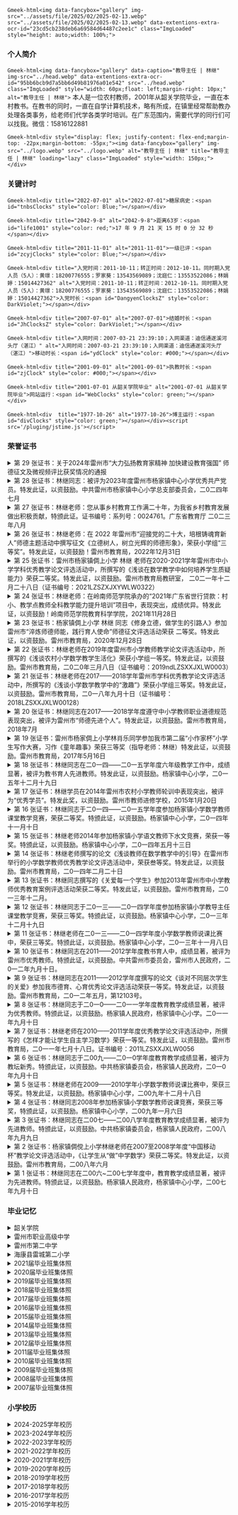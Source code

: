 `Gmeek-html<img data-fancybox="gallery" img-src="../assets/file/2025/02/2025-02-13.webp" src="../assets/file/2025/02/2025-02-13.webp" data-extentions-extra-ocr-id="23cd5cb238deb6a69584d64487c2ee1c" class="ImgLoaded" style="height: auto;width: 100%;">`

### **个人简介**

`Gmeek-html<img data-fancybox="gallery" data-caption="教导主任 | 林继" img-src="../head.webp" data-extentions-extra-ocr-id="95bb6bcb9d7a5bb6d49b81976a01e542" src="../head.webp" class="ImgLoaded" style="width: 60px;float: left;margin-right: 10px;" alt="教导主任 | 林继">` 本人是一位农村教师，2001年从韶关学院毕业，一直在本村教书。在教书的同时，一直在自学计算机技术，略有所成，在镇里经常帮助教办处理各类事务，给老师们代学各类学时培训。在广东范围内，需要代学的同行们可以找我。微信：15816122881

`Gmeek-html<div style="display: flex; justify-content: flex-end;margin-top: -22px;margin-bottom: -55px;"><img data-fancybox="gallery" img-src="../logo.webp" src="../logo.webp" alt="教导主任 | 林继" title="教导主任 | 林继" loading="lazy" class="ImgLoaded" style="width: 150px;"></div>`

### **关键计时**

`Gmeek-html<div title="2022-07-01" alt="2022-07-01">糖尿病史：<span id="tnbsClocks" style="color: Blue;"></span></div>`

`Gmeek-html<div title="2042-9-8" alt="2042-9-8">距离63岁：<span id="life1001" style="color: red;">17 年 9 月 21 天 15 时 0 分 32 秒</span></div>`

`Gmeek-html<div title="2011-11-01" alt="2011-11-01">一级已评：<span id="zcyjClocks" style="color: Blue;"></span></div>`

`Gmeek-html<div title="入党时间：2011-10-11；转正时间：2012-10-11。同时期入党人员（5人）：黄璟：18200776555；罗家葵：13543569089；沈庭仁：13553522086；林娟婷：15014427362" alt="入党时间：2011-10-11；转正时间：2012-10-11。同时期入党人员（5人）：黄璟：18200776555；罗家葵：13543569089；沈庭仁：13553522086；林娟婷：15014427362">入党时长：<span id="DangyenClocksZ" style="color: DarkViolet;"></span></div>`

`Gmeek-html<div title="2007-07-01" alt="2007-07-01">结婚时长：<span id="JhClocksZ" style="color: DarkViolet;"></span></div>`

`Gmeek-html<div title="入网时间：2007-03-21 23:39:10；入网渠道：迪信通遂溪河头厅（湛江）" alt="入网时间：2007-03-21 23:39:10；入网渠道：迪信通遂溪河头厅（湛江）">移动时长：<span id="ydClock" style="color: #000;"></span></div>`

`Gmeek-html<div title="2001-09-01" alt="2001-09-01">执教时长：<span id="zjClock" style="color: #000;"></span></div>`

`Gmeek-html<div title="2001-07-01 从韶关学院毕业" alt="2001-07-01 从韶关学院毕业">网站运行：<span id="WebClocks" style="color: green;"></span></div>`

`Gmeek-html<div  title="1977-10-26" alt="1977-10-26">博主运行：<span id="divClocks" style="color: green;"></span></div><script src='/pluging/jstime.js'></script>`

### **荣誉证书**
<details>
<summary>第 29 张证书：关于2024年雷州市“大力弘扬教育家精神 加快建设教育强国” 师德征文及微视频评比获奖情况的通报</summary>

`Gmeek-html<strong><center><a href="../pdf/web/viewer.html?file=/assets/荣誉证书/关于2024年雷州市“大力弘扬教育家精神 加快建设教育强国” 师德征文及微视频评比获奖情况的通报.pdf" target="_blank" style="color: black;">2024雷州市师德征文评比获奖名单</a></center></strong>`

`Gmeek-html<center><table border="1" style="border-collapse: collapse; font-size: 14px;" class="clicked"><tbody><tr><td style="text-align:center;">作者</td><td style="text-align:center;">单位名称</td><td style="text-align:center;">题目</td><td style="text-align:center;">获奖等级</td><td style="text-align:center;">组别</td></tr><tr><td style="text-align:center;">陈再兴</td><td style="text-align:center;">雷州市杨家镇中心小学</td><td>仰不愧于天，俯不怍于人</td><td style="text-align:center;">二等奖</td><td style="text-align:center;">小学组</td></tr><tr style="background-color: #ffc000a8;"><td style="text-align:center;">林&nbsp; 继</td><td style="text-align:center;">雷州市杨家镇倜上小学</td><td style="text-align:left;">浅谈学困生转化教育的策略和方法</td><td style="text-align:center;">二等奖</td><td style="text-align:center;">小学组</td></tr><tr><td style="text-align:center;">莫春美</td><td style="text-align:center;">雷州市杨家镇中心小学</td><td style="text-align:left;">捧着一颗心来，不带半根草去</td><td style="text-align:center;">二等奖</td><td style="text-align:center;">小学组</td></tr><tr><td style="text-align:center;">刘英杰</td><td style="text-align:center;">雷州市杨家镇中心小学</td><td style="text-align:left;">浅谈德育工作的实践与思考</td><td style="text-align:center;">三等奖</td><td style="text-align:center;">小学组</td></tr></tbody></table></center>`
</details>

<details>
<summary>第 28 张证书：林继同志：被评为2023年度雷州市杨家镇中心小学优秀共产党员。特发此证，以资鼓励。中共雷州市杨家镇中心小学总支部委员会，二0二四年七月</summary>

![第 28 张证书：杨家镇中心小学优秀共产党员](../assets/荣誉证书/20240701.webp)

</details>

<details>
<summary>第 27 张证书：林继老师：您从事乡村教育工作满二十年，为我省乡村教育发展做出积极贡献，特颁此证。证书编号：系列号：0024761。广东省教育厅 二0二三年八月</summary>

`Gmeek-html<div title="2001-09-01" alt="2001-09-01" style="text-align: center;">执教时长：<span id="zjClocka" style="color: green;text-align: center;"></span></div>`

![第 27 张证书：乡村教育工作满二十年，为我省乡村教育发展做出积极贡献，特颁此证](../assets/荣誉证书/20230801.webp)

</details>

<details>

<summary>第 26 张证书：林继老师：在 2022 年雷州市“迎接党的二十大，培根铸魂育新人”师德主题活动中撰写征文《立德树人，树立光辉的师德形象》，荣获小学组“三等奖”。特发此证，以资鼓励！雷州市教育局，2022年12月31日</summary>

![第 26 张证书：师德征文《立德树人，树立光辉的师德形象》，荣获小学组“三等奖”](../assets/荣誉证书/20221231.webp)

</details>

<details>
<summary>第 25 张证书：雷州市杨家镇倜上小学 林继 老师在2020-2021学年雷州市中小学学科优秀教学论文评选活动中，所撰写的《浅谈在数学教学中如何培养学生质疑能力》荣获二等奖。特发此证，以资鼓励。雷州市教育局教研室， 二0二一年十二月二十八日（证书编号：2021LZSZXJXYWLW0322）</summary>

![第 25 张证书：教学论文《浅谈在数学教学中如何培养学生质疑能力》荣获二等奖](../assets/荣誉证书/20211228.webp)

</details>

<details>
<summary>第 24 张证书：林继老师：在岭南师范学院承办的“2021年广东省世行贷款：村小、教学点教师全科教学能力提升培训”项目中，表现突出，成绩优异。特发此证，以资鼓励！岭南师范学院教育科学学院，2021年11月28日</summary>

![第 24 张证书：“2021年广东省世行贷款：村小、教学点教师全科教学能力提升培训”项目中，表现突出，成绩优异](../assets/荣誉证书/2021112801.webp)
![第 24 张证书：“2021年广东省世行贷款：村小、教学点教师全科教学能力提升培训”项目中，表现突出，成绩优异](../assets/荣誉证书/2021112802.webp)
![第 24 张证书：“2021年广东省世行贷款：村小、教学点教师全科教学能力提升培训”项目中，表现突出，成绩优异](../assets/荣誉证书/2021112803.webp)
![第 24 张证书：“2021年广东省世行贷款：村小、教学点教师全科教学能力提升培训”项目中，表现突出，成绩优异](../assets/荣誉证书/2021112804.webp)
![第 24 张证书：“2021年广东省世行贷款：村小、教学点教师全科教学能力提升培训”项目中，表现突出，成绩优异](../assets/荣誉证书/2021112805.webp)

</details>

<details>
<summary>第 23 张证书：杨家镇倜上小学 林继 同志《修身立德，做学生的引路人》参加雷州市“淬炼师德师能，践行育人使命”师德征文评选活动荣获 二等奖。特发此证，以资鼓励。雷州市教育局，2020年12月28日</summary>

![第 23 张证书：师德论文《修身立德，做学生的引路人》荣获小学组二等奖](../assets/荣誉证书/20201228.webp)

</details>

<details>
<summary>第 22 张证书：林继老师在2019年度雷州市小学教师教学论文评选活动中，所撰写的《浅谈农村小学数学教学生活化》荣获小学组一等奖。特发此证，以资鼓励。雷州市教育局，二0二0年三月八日（证书编号：2019ndLZSXXJXLW0003）</summary>

`Gmeek-html<center><p><strong style="font-size: 20px;"><a href="../pdf/web/viewer.html?file=/assets/荣誉证书/2019-386.pdf" target="_blank" style="color: black;">2019年度雷州市中小学教师教学论文评选结果</a></strong></p><table border="1" style="border-collapse: collapse;text-align: center;font-size: 15px;"><tbody><tr><td>序号</td><td>参 评 论 文</td><td>作者姓名</td><td>作者单位</td><td>评奖等级</td><td>学科</td></tr><tr style="background-color: #ffc000a8;"><td>1</td><td style="text-align: left;padding-left: 20px;">《浅谈农村小学数学教学生活化》</td><td>林 继</td><td>杨家中心小学</td><td>一等奖</td><td>数学</td></tr><tr><td>2</td><td style="text-align: left;padding-left: 20px;">《巧设教法，让古诗词教学妙趣横生》</td><td>符雪莲</td><td>杨家中心小学</td><td>一等奖</td><td>语文</td></tr><tr><td>3</td><td style="text-align: left;padding-left: 20px;">《小学英语教学必须以学生为本》</td><td>陈彩芬</td><td>杨家中心小学</td><td>一等奖</td><td>英语</td></tr><tr><td>4</td><td style="text-align: left;padding-left: 20px;">《优化教学手段，提高语文课堂有效性》</td><td>刘 瑾</td><td>杨家中心小学</td><td>二等奖</td><td>语文</td></tr><tr><td>5</td><td style="text-align: left;padding-left: 20px;">《多媒体在语文教学的运用》</td><td>何祥福</td><td>杨家西汀小学</td><td>二等奖</td><td>语文</td></tr><tr><td>6</td><td style="text-align: left;padding-left: 20px;">《如何让学生爱学、乐学、会学数学》</td><td>李小凤</td><td>杨家中心小学</td><td>二等奖</td><td>数学</td></tr><tr><td>7</td><td style="text-align: left;padding-left: 20px;">《试论提高农村小学语文课堂教学效率的策略与方法》</td><td>刘兴文</td><td>杨家宅湾小学</td><td>三等奖</td><td>语文</td></tr><tr><td>8</td><td style="text-align: left;padding-left: 20px;">《浅谈如何提高学生的课堂参与度》</td><td>王汝清</td><td>杨家中心小学</td><td>三等奖</td><td>数学</td></tr><tr><td>9</td><td style="text-align: left;padding-left: 20px;">《如何提高小学生数学计算能力》</td><td>陈科锦</td><td>杨家中心小学</td><td>三等奖</td><td>数学</td></tr><tr><td>10</td><td style="text-align: left;padding-left: 20px;">《提高学生英语课堂参与度初探》</td><td>莫春美</td><td>杨家中心小学</td><td>三等奖</td><td>英语</td></tr><tr><td>11</td><td style="text-align: left;padding-left: 20px;">《培养“听”的习惯、创设“说”的情境》</td><td>黄华并</td><td>杨家中心小学</td><td>三等奖</td><td>英语</td></tr></tbody></table></center>`

![第 22 张证书：《浅谈农村小学数学教学生活化》荣获小学组一等奖](../assets/荣誉证书/20200308.webp)

</details>

<details>
<summary>第 21 张证书：林继老师在2017——2018学年雷州市学科优秀教学论文评选活动中，所撰写的《浅谈小学数学教学中的“激趣”》荣获小学组三等奖。特发此证，以资鼓励。雷州市教育局，二0一八年九月十日（证书编号：2018LZSXXJXLW00128）</summary>

![第 21 张证书：教学论文《浅谈小学数学教学中的“激趣”》荣获小学组三等奖](../assets/荣誉证书/20180910.webp)

</details>

<details>
<summary>第 20 张证书：林继同志在2017——2018学年度遵守中小学教师职业道德规范表现突出，被评为雷州市“师德先进个人”。特发此证，以资鼓励。雷州市教育局，2018年7月</summary>

![第 20 张证书：雷州市“师德先进个人”](../assets/荣誉证书/20180701.webp)

</details>

<details>
<summary>第 19 张证书：雷州市杨家倜上小学林肖乐同学参加我市第二届“小作家杯”小学生写作大赛，习作《童年趣事》荣获三等奖（指导老师：林继）特发此证，以资鼓励。雷州市教育局，2017年5月16日</summary>

![第 19 张证书：第二届“小作家杯”小学生写作大赛，习作《童年趣事》荣获三等奖（指导老师：林继）](../assets/荣誉证书/20170516.webp)

</details>

<details>
<summary>第 18 张证书：林继同志在二0一四——二0一五学年度六年级教学工作中，成绩显著，被评为教书育人先进教师。特发此证，以资鼓励。杨家镇中心小学，二0一五年十二月十九日</summary>

> 林继同志2014~2015学年度六年级毕业调研考试数学获得全镇第三名。资金 100（镇） + 200（校） 元 + 一张“教书育人先进教师”奖状。

![第 18 张证书：杨家镇教书育人先进教师](../assets/荣誉证书/20151219.webp)
</details>

<details>
<summary>第 17 张证书：林继学员在2014年雷州市农村小学教师轮训中表现突出，被评为“优秀学员”。特发此奖，以资鼓励。雷州市教师进修学校，2015年1月20日</summary>

![第 17 张证书：雷州市农村小学教师轮训中表现突出，被评为“优秀学员”](../assets/荣誉证书/20150120.webp)

</details>

<details>
<summary>第 16 张证书：林继同志于二0一四——二0一五学年度参加杨家镇小学数学教师课堂教学竞赛，荣获二等奖。特颁此证，以资鼓励。杨家镇中心小学，二0一四年十一月十日</summary>

> 2014年第三张奖状，奖金：镇60元，校100元，共160元。

![第 16 张证书：杨家镇小学数学教师课堂教学竞赛，荣获二等奖](../assets/荣誉证书/20141110.webp)

</details>

<details>
<summary>第 15 张证书：林继老师2014年参加杨家镇小学语文教师下水文竞赛，荣获一等奖。特颁此证，以资鼓励。杨家镇中心小学，二0一四年五月十三日</summary>

![第 15 张证书：杨家镇小学语文教师下水文竞赛，荣获一等奖](../assets/荣誉证书/20140513.webp)

</details>

<details>
<summary>第 14 张证书：林继老师撰写的论文《浅谈教师在数学教学中的引导》在雷州市举行的小学数学教师优秀教学论文评选活动中，荣获叁等奖。特发此证，以资鼓励。雷州市教育局，二0一四年二月二十日</summary>

![第 14 张证书：教学论文《浅谈教师在数学教学中的引导》荣获叁等奖](../assets/荣誉证书/20140220.webp)

</details>

<details>
<summary>第 13 张证书：林继同志撰写的《关爱每一个学生》参加2013年雷州市中小学教师优秀教育案例评选活动荣获二等奖。特发此证，以资鼓励。雷州市教育局，二0一三年十二月。</summary>

![第 13 张证书：优秀教育案例《关爱每一个学生》荣获二等奖](../assets/荣誉证书/20131201.webp)

</details>

<details>
<summary>第 12 张证书：林继同志于二0一三——二0一四学年度参加杨家镇小学教导主任课堂教学竞赛，荣获三等奖。特颁此证，以资鼓励。杨家镇中心小学，二0一三年十二月十九日</summary>

![第 12 张证书：杨家镇小学教导主任课堂教学竞赛，荣获三等奖](../assets/荣誉证书/20131219.webp)

</details>

<details>
<summary>第 11 张证书：林继老师在二0一三——二0一四学年度小学数学教师说课比赛中，荣获三等奖。特颁此证，以资鼓励。杨家镇中心小学，二0一三年十一月八日</summary>

![第 11 张证书：杨家镇小学数学教师说课竞赛，荣获三等奖](../assets/荣誉证书/20131108.webp)

</details>

<details>
<summary>第 10 张证书：林继同志在2011——2012学年度教书育人中，成绩显著，被评为雷州市优秀教师。特颁此证，以资鼓励。中共雷州市委员会，雷州市人民政府，二0一二年九月十日。</summary>

![第 10 张证书：雷州市优秀教师](../assets/荣誉证书/20120910.webp)

</details>

<details>
<summary>第 9 张证书：林继同志在2011——2012学年度撰写的论文《谈对不同层次学生的关爱》参加我市德育、心育优秀论文评选活动荣获一等奖。特发此证，以资鼓励。雷州市教育局，二0一二年五月，第12103号。</summary>

![第 9 张证书：论文《谈对不同层次学生的关爱》参加我市德育、心育优秀论文评选活动荣获一等奖](../assets/荣誉证书/20120501.webp)

</details>

<details>
<summary>第 8 张证书：林继同志于二0一0——二0一一学年度教育教学成绩显著，被评为优秀教师。特颁此证，以资鼓励。杨家镇人民政府，杨家镇中心小学。二0一一年九月十日</summary>

![第 8 张证书：杨家镇优秀教师](../assets/荣誉证书/20110910.webp)

</details>

<details>
<summary>第 7 张证书：林继老师在2010——2011学年度优秀教学论文评选活动中，所撰写的《怎样才能让学生自主学习数学》荣获一等奖。特发此证，以资鼓励。雷州市教育局，二0一一年七月十八日。证书编号：2011LZSXXJXLW0056</summary>

![第 7 张证书：教学论文《怎样才能让学生自主学习数学》荣获一等奖](../assets/荣誉证书/20110718.webp)

</details>

<details>
<summary>第 6 张证书：林继同志于二00九——二0一0学年度教育教学成绩显著，被评为教坛新秀。特颁此证，以资鼓励。中共杨家镇委员会，杨家镇人民政府，二0一0年九月十日</summary>

![第 6 张证书：杨家镇教坛新秀](../assets/荣誉证书/20100910.webp)

</details>

<details>
<summary>第 5 张证书：林继老师在2009——2010学年小学数学教师说课比赛中，荣获三等奖。特发此证，以资鼓励。杨家镇中心小学，二00九年十二月十八日</summary>

![第 5 张证书：杨家镇小学数学教师说课竞赛，荣获三等奖](../assets/荣誉证书/20091218.webp)

</details>

<details>
<summary>第 4 张证书：林继同志2008年参加杨家镇小学数学教师说课竞赛，荣获三等奖，特颁此证，以资鼓励。杨家镇中心小学，二00九年一月六日</summary>

![第 4 张证书：杨家镇小学数学教师说课竞赛，荣获三等奖](../assets/荣誉证书/20090106.webp)

</details>

<details>
<summary>第 3 张证书：林继同志在二00七——二00八学年度教育教学成绩显著，被评为先进教师。特颁此证，以资鼓励。中共杨家镇委员会，杨家镇人民政府，二00八年九月九日</summary>

![第 3 张证书：杨家镇先进教师](../assets/荣誉证书/20080909.webp)

</details>

<details>
<summary>第 2 张证书：杨家镇倜傥上小学林继老师在2007至2008学年度“中国移动杯”教学论文评选活动中，《让学生从“做”中学数学》荣获二等奖。特发此证，以资鼓励。雷州市教育局，二00八年六月</summary>

![第 2 张证书：教学论文《让学生从“做”中学数学》荣获二等奖](../assets/荣誉证书/20080601.webp)

</details>

<details>
<summary>第 1 张证书：林继同志在二00六~二00七学年度中，教育教学成绩显著，被评为先进教师。特颁此证，以资鼓励。杨家镇人民政府，杨家镇中心小学，二00七年九月十日</summary>

![第 1 张证书：杨家镇先进教师](../assets/荣誉证书/20070910.webp)

</details>

### **毕业记忆**
<details>
<summary>韶关学院</summary>

![](../assets/毕业记忆/2001.7.1.webp)

![](../assets/毕业记忆/2001.7.2.webp)

![](../assets/毕业记忆/2001.7.3.webp)

![](../assets/毕业记忆/2001.7.4.webp)

![](../assets/毕业记忆/2001.7.5.webp)

</details>

<details>
<summary>雷州市职业高级中学</summary>

![](../assets/毕业记忆/1998.6.1.webp)

![](../assets/毕业记忆/1998.6.2.webp)

![](../assets/毕业记忆/1998.6.3.webp)

![](../assets/毕业记忆/1998.6.4.webp)

![](../assets/毕业记忆/1998.6.5.webp)

![](../assets/毕业记忆/1998.6.6.webp)

![](../assets/毕业记忆/1998.6.7.webp)

![](../assets/毕业记忆/1998.6.8.webp)

![](../assets/毕业记忆/1998.6.9.webp)

![](../assets/毕业记忆/1998.6.10.webp)

![](../assets/毕业记忆/1998.6.11.webp)
</details>

<details>
<summary>雷州市第二中学</summary>

![](../assets/毕业记忆/1995.7.1.webp)

![](../assets/毕业记忆/1995.7.2.webp)

![](../assets/毕业记忆/1995.7.3.webp)

![](../assets/毕业记忆/1995.7.4.webp)

![](../assets/毕业记忆/1995.7.5.webp)

</details>

<details>
<summary>海康县雷城第二小学</summary>

![](../assets/毕业记忆/1992.6.1.webp)

![](../assets/毕业记忆/1992.6.2.webp)

![](../assets/毕业记忆/1992.6.3.webp)

![](../assets/毕业记忆/1992.6.4.webp)

![](../assets/毕业记忆/1992.6.5.webp)

</details>

<details>
<summary>2021届毕业班集体照</summary>

上一行、林耀恒、林泽浩、林裕昭、林治
中间行：陈娇凤、肖兰琴、林继、林仁贵、蔡妃燕、黄丽、蔡海珍
下一行：林小奋、林小怡、林彩莹、林蔓群、林耀迪

`Gmeek-html<b><font face="微软雅黑" size="5" color="#008000">最后一届六年级，以后学校再也没有六年级。下学期，六年级学生直接到杨家中学就读，学校以后只有学前至五年级。</font></b>`

![](../assets/毕业记忆/2021042301.webp)

![](../assets/毕业记忆/2021042302.webp)

![](../assets/毕业记忆/2021052801.webp)

![](../assets/毕业记忆/2021052802.webp)

![](../assets/毕业记忆/2021070401.webp)

![](../assets/毕业记忆/2021070402.webp)

![](../assets/毕业记忆/2021070601.webp)

</details>

<details>
<summary>2020届毕业班集体照</summary>

上一行、林宏琼、林小扁、邓明锡、林琳、林宏坚、林耀恒
中间行：陈娇凤、肖兰琴、林继（林大迪）、林仁贵、蔡妃燕、黄丽、蔡海珍
下一行：林红敏、林娇羽、林海丽、林小珠、林雅秀

![](../assets/毕业记忆/2020.6-3.webp)

![](../assets/毕业记忆/2020.6-1.webp)

![](../assets/毕业记忆/2020.6-2.webp)
</details>

<details>
<summary>2019届毕业班集体照</summary>

上一行：林宏欣、林琪乾、林大利、林宏伟、林子翔
下一行：林  爵、林伟爵、林逢蝶、彭秋媚、林肖乐

![](../assets/毕业记忆/b_191351_1589140672.webp)

![](../assets/毕业记忆/2019.6-1.webp)

![](../assets/毕业记忆/2019.6-2.webp)
</details>

<details>
<summary>2018届毕业班集体照</summary>

上一行：林红雅、林欣欣、彭绚、林大顺、林宏兴、林宏炳、林俊鑫
中间行：黄丽、肖兰琴、林继、林仁贵、蔡海珍、蔡妃燕、陈娇凤
下一行：林秀珠、林金来、林阳丽、林洁、林海媚、林汝珠

![](../assets/毕业记忆/2018.6-1.webp)

![](../assets/毕业记忆/2018.6-2.webp)

![](../assets/毕业记忆/2018.6-3.webp)
</details>

<details>
<summary>2017届毕业班集体照</summary>

上一行：林有武、林大顺、林宏景、林俞江、林志坚、林麟杰
中间行：蔡海珍、黄丽、林继、林仁贵、陈豪杰、蒋小珍、陈娇凤
下一行：林娇青、林丽娇、林华连、林蔓莎
![](../assets/毕业记忆/b_011528_1738108294.webp)

![](../assets/毕业记忆/2017.6-1.webp)

![](../assets/毕业记忆/2017.6-2.webp)
</details>

<details>
<summary>2016届毕业班集体照</summary>

上一行：林奇钊、林裕翔、林炳坤、林鸿升、林培梁、林娇丽、林巧凤、林静静、林静妹
中间行：陈娇凤、肖兰琴、林继、林炳、彭汉辉、林仁贵、黄丽、蒋小珍
下一行：林雄智、林鸿健、林小华、林蔓柳、林翠、林茂荣、林海维、林红娟

![](../assets/毕业记忆/2016.6-1.webp)

![](../assets/毕业记忆/2016.6-2.webp)

</details>

<details>
<summary>2015届毕业班集体照</summary>

上一行：林宏寿、林大宽、林有森、林晓军、林汝媚、林巧仁、林景辉、林纬达
中间行：蒋小珍、黄丽、肖兰琴、林继、林仁贵、林炳、陈永富、陈娇凤、蔡海珍
下一行：符诗敏、林妙焕、何晓萍、林依芬、林密、林柳莹、林诗媚

![](../assets/毕业记忆/2015.6-1.webp)

![](../assets/毕业记忆/2015.6-2.webp)

</details>

<details>
<summary>2014届毕业班集体照</summary>

上一行：林鸿越、林俊辛、林志勇、林宏辉、林晓军、何文泳、林伟攀、林金滨、林大翔
中间行：肖兰琴、林继、陈永富、林炳、林仁贵、黄丽、陈娇凤、蔡海珍
下一行：林凤英、林艺奋、林柳雁、林汝娟、林妙莹、林红妙、林雄威、林培栋

![](../assets/毕业记忆/2014.6-1.webp)

![](../assets/毕业记忆/2014.6-2.webp)

</details>

<details>
<summary>2013届毕业班集体照</summary>

上一行：林鸿铭、林大兴、林海智、何文泳、林大敏、林奇炳、林宏珍、林红秀、林小喜
中间行：黄丽、陈永富、林仁贵、林炳、林继、肖兰琴、陈娇凤、蔡海珍
下一行：林梦婷、林娇艳、林宏兰、林旭景、林小翡、林婷婷、林如燕、林雅萍

![](../assets/毕业记忆/b_235110_1907619924.webp)

![](../assets/毕业记忆/2013.6-1.webp)

![](../assets/毕业记忆/2013.6-2.webp)

![](../assets/毕业记忆/2013.6-54.webp)

</details>

<details>
<summary>2012届毕业班集体照</summary>

第一行：林宜耀、林俊全、林乃全、何文涛、林志意、林梁强、林慧如、林宏羽、林相仁、林晓冠、林同辑
第二行：林琪寓、林大辉、林大舒、林彩平、林宏芬、林玉裕、林妃燕、林宏珠、林有爱、林宏强、林鸿明
第三行：陈娇凤、蔡海珍、肖兰琴、林继、林炳、林仁贵、黄丽、郑梅琴
最下行：林彩虹、林喜连、林春娇、林春健、林彩梦、林明杨、林诗敏、林翠平、林雅丽、林海燕

![](../assets/毕业记忆/2012.6-1.webp)

![](../assets/毕业记忆/2012.6-2.webp)

![](../assets/毕业记忆/2012.6-3.webp)

</details>

<details>
<summary>2011届毕业班集体照</summary>

第一行：林宏智、林特耀、林有朋、林如孟、林中山、林俊辉、林宏瑞、林特立、林琪富、林宏兴、林大葵、林相仁
第二行：林玉娇、林宏芬、颜菊曼、林玉桂、林如花、林静红、林月玲、林野浪、林小燕、林如琴、林鸿文、林炳和
第三行：蔡海珍、肖兰琴、林继、林炳、林仁贵、陈娇凤、郑梅琴、黄丽
最下行：林丽萍、林丽珠、林小亚、林红兰、林妙霞、林小翔、林红平、林小乔、林梦媚

![](../assets/毕业记忆/2011.6-1.webp)

![](../assets/毕业记忆/2011.6-2.webp)

![](../assets/毕业记忆/2011.6-3.webp)

</details>

<details>
<summary>2010届毕业班集体照</summary>

第一行：林钟忽、林雅文、林坤发、林海强、林蔡盛、林文锋、林宏敏、林大羽、林宏羽、林大鸿、林坤平、林炜道、林如权
第二行：林宏耀、林珠智、林坤敏、林有波、林立智、林少平、林汝青、林翠平、林宏婉、林彩虹、林彩凤、林慧琴
第三行：邓海江、陈娇凤、吴成杨、林仁贵、林炳、林继、肖兰琴、黄丽、蔡海珍
最下行：林月娣、林春秀、林宏英、林秋芬、林宏丽、林诗芬、林凤娇、林海玲、林彩华、林丽荣

![](../assets/毕业记忆/2010.6-1.webp)

![](../assets/毕业记忆/2010.6-2.webp)

</details>

<details>
<summary>2009届毕业班集体照</summary>

第一行：林树圣、林如墨、林珠兴、林炳文、林宏茂、林雅权、林宏盛、林立智、林大蔚
第二行：林丽霞、林春燕、林秀珍、林华丽、林秋花、林玉娥、林喜玉
第三行：杨世伟、吴成杨、肖兰琴、林继、林炳、林仁贵、陈娇凤、蔡海珍
最下行：林梦巧、林莉乔、林月丽、林艾娜、林秋花、林宏铃、林立岑、林锦梅

![](../assets/毕业记忆/2009.6-1.webp)

![](../assets/毕业记忆/2009.6-2.webp)

</details>

<details>
<summary>2008届毕业班集体照</summary>

第一行：林健伟、林伟华、林宏兴、林宏辉、林智超、林同敏、林乘、林伟祥
第二行：林建裕、林坤明、林坤超、林大誉、林惠强、林可仁、林灵强、林大勇
第三行：陈志诚、林仁贵、林炳、肖兰琴、林继、陈娇凤、黄丽
最下行：林秋丽、林艾青、林华美、蔡串花、林秋燕、林彩华、林彩丽、林梦菊、林小亚

![](../assets/毕业记忆/2008.6-1.webp)

![](../assets/毕业记忆/2008.6-2.webp)

</details>

<details>
<summary>2007届毕业班集体照</summary>

第一行：林炳活、林相、林晓威、林宏涛、林文享、林东君、林大发、林特师、林宏金、林滨龙
第二行：林小燕、林小如、吴小英、林丽宠、林红华、林小权、林华曼、林立本、林梧桐、林柏武
第三行：杨世伟、林继、肖兰琴、林炳、林仁贵、陈吉荣、林春仁、黄丽
最下行：林艾静、林乔春、林小盈、林秋凤、林红花、林彩丽、林春霞、林晓洁

![](../assets/毕业记忆/2007.6-1.webp)

![](../assets/毕业记忆/2007.6-2.webp)

</details>

### **小学校历**

<details>
<summary>2024-2025学年校历</summary>

![2024-2025学年校历](../assets/小学校历/2024-2025学年校历.webp)

</details>

<details>
<summary>2023-2024学年校历</summary>

![2023-2024学年校历](../assets/小学校历/2023-2024学年校历.webp)

</details>

<details>
<summary>2022-2023学年校历</summary>

![2022-2023学年校历](../assets/小学校历/2022-2023学年校历.webp)

</details>

<details>
<summary>2021-2022学年校历</summary>

![2021-2022学年校历](../assets/小学校历/2021-2022学年校历.webp)

</details>

<details>
<summary>2020-2021学年校历</summary>

![2020-2021学年校历](../assets/小学校历/2020-2021学年校历.webp)

</details>

<details>
<summary>2019-2020学年校历</summary>

![2019-2020学年校历](../assets/小学校历/2019-2020学年校历.webp)

</details>

<details>
<summary>2018-2019学年校历</summary>

![2018-2019学年校历](../assets/小学校历/2018-2019学年校历.webp)

</details>

<details>
<summary>2017-2018学年校历</summary>

![2017-2018学年校历](../assets/小学校历/2017-2018学年校历.webp)

</details>

<details>
<summary>2016-2017学年校历</summary>

![2016-2017学年校历](../assets/小学校历/2016-2017学年校历.webp)

</details>

<details>
<summary>2015-2016学年校历</summary>

![2015-2016学年校历](../assets/小学校历/2015-2016学年校历.webp)

</details>